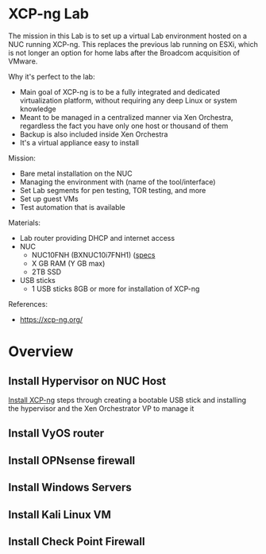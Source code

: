 # XCP-ng Lab
The mission in this Lab is to set up a virtual Lab environment hosted on a NUC running XCP-ng. This replaces the previous lab running on ESXi, which is not longer an option for home labs after the Broadcom acquisition of VMware.

Why it's perfect to the lab:
- Main goal of XCP-ng is to be a fully integrated and dedicated virtualization platform, without requiring any deep Linux or system knowledge
- Meant to be managed in a centralized manner via Xen Orchestra, regardless the fact you have only one host or thousand of them
- Backup is also included inside Xen Orchestra
- It's a virtual appliance easy to install

Mission:
- Bare metal installation on the NUC
- Managing the environment with (name of the tool/interface)
- Set Lab segments for pen testing, TOR testing, and more
- Set up guest VMs
- Test automation that is available

Materials:
- Lab router  providing DHCP and internet access
- NUC
  - NUC10FNH (BXNUC10i7FNH1) ([specs](https://www.intel.com/content/dam/support/us/en/documents/intel-nuc/NUC10i357FN_TechProdSpec.pdf])
  - X GB RAM (Y GB max)
  - 2TB SSD
- USB sticks
  - 1 USB sticks 8GB or more for installation of XCP-ng
 
References:
- https://xcp-ng.org/

# Overview
## Install Hypervisor on NUC Host
[Install XCP-ng](1_Install.md) steps through creating a bootable USB stick and installing the hypervisor and the Xen Orchestrator VP to manage it

## Install VyOS router

## Install OPNsense firewall

## Install Windows Servers

## Install Kali Linux VM

## Install Check Point Firewall
